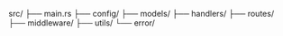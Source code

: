 src/
├── main.rs
├── config/
├── models/
├── handlers/
├── routes/
├── middleware/
├── utils/
└── error/